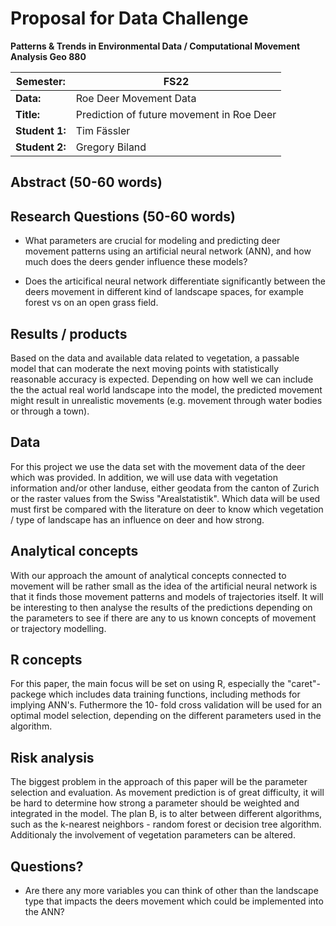 # Proposal for Data Challenge

**Patterns & Trends in Environmental Data / Computational Movement
Analysis Geo 880**

| Semester:      | FS22                              |
|----------------|---------------------------------- |
| **Data:**      | Roe Deer Movement Data           |
| **Title:**     | Prediction of future movement in Roe Deer        |
| **Student 1:** | Tim Fässler              |
| **Student 2:** | Gregory Biland                 |

## Abstract (50-60 words)

## Research Questions (50-60 words)
- What parameters are crucial for modeling and predicting deer movement patterns using an artificial neural network (ANN), and how much does the deers gender influence these models?

- Does the articifical neural network differentiate significantly between the deers movement in different kind of landscape spaces, for example forest vs on an open grass field.

## Results / products
<!-- What do you expect, anticipate? -->
Based on the data and available data related to vegetation, a passable model that can moderate the next moving points with statistically reasonable accuracy is expected. Depending on how well we can include the the actual real world landscape into the model, the predicted movement might result in unrealistic movements (e.g. movement through water bodies or through a town).

## Data
For this project we use the data set with the movement data of the deer which was provided. In addition, we will use data with vegetation information and/or other landuse, either geodata from the canton of Zurich or the raster values from the Swiss "Arealstatistik". Which data will be used must first be compared with the literature on deer to know which vegetation / type of landscape has an influence on deer and how strong. 

## Analytical concepts
<!-- Which analytical concepts will you use? What conceptual movement spaces and respective modelling approaches of trajectories will you be using? What additional spatial analysis methods will you be using? -->

With our approach the amount of analytical concepts connected to movement will be rather small as the idea of the artificial neural network is that it finds those movement patterns and models of trajectories itself. It will be interesting to then analyse the results of the predictions depending on the parameters to see if there are any to us known concepts of movement or trajectory modelling. 

## R concepts
<!-- Which R concepts, functions, packages will you mainly use. What additional spatial analysis methods will you be using? -->

For this paper, the main focus will be set on using R, especially the "caret"- packege which includes data training functions, including methods for implying ANN's. Futhermore the 10- fold cross validation will be used for an optimal model selection, depending on the different parameters used in the algorithm. 

## Risk analysis
<!-- What could be the biggest challenges/problems you might face? What is your plan B? -->

The biggest problem in the approach of this paper will be the parameter selection and evaluation. As movement prediction is of great difficulty, it will be hard to determine how strong a parameter should be weighted and integrated in the model. The plan B, is to alter between different algorithms, such as the k-nearest neighbors - random forest or decision tree algorithm. Additionaly the involvement of vegetation parameters can be altered.

## Questions? 
<!-- Which questions would you like to discuss at the coaching session? -->

- Are there any more variables you can think of other than the landscape type that impacts the deers movement which could be implemented into the ANN? 
